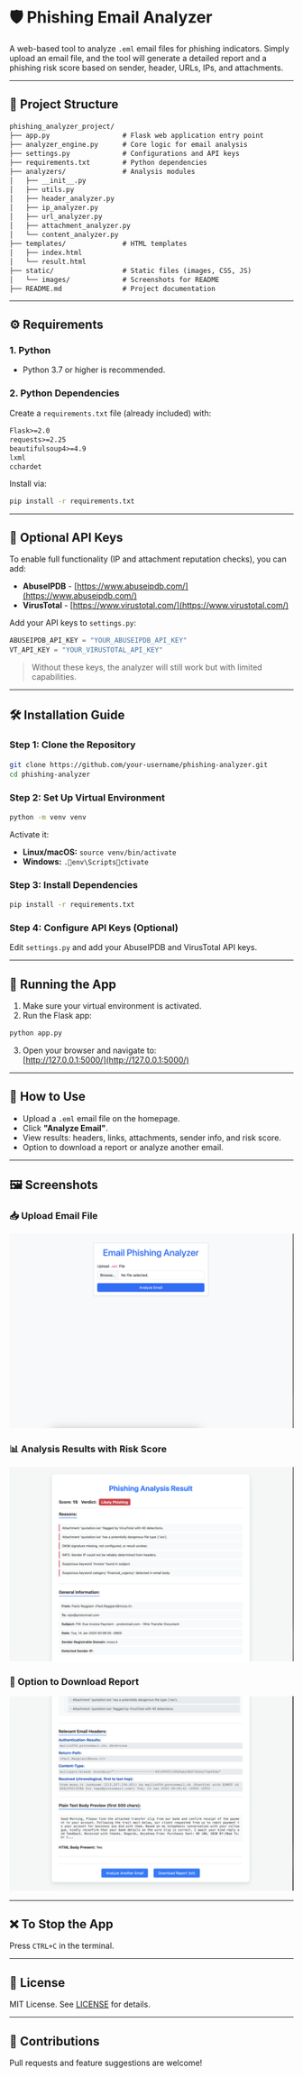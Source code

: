 # 🛡️ Phishing Email Analyzer

A web-based tool to analyze `.eml` email files for phishing indicators. Simply upload an email file, and the tool will generate a detailed report and a phishing risk score based on sender, header, URLs, IPs, and attachments.

---

## 📁 Project Structure

```
phishing_analyzer_project/
├── app.py                  # Flask web application entry point
├── analyzer_engine.py      # Core logic for email analysis
├── settings.py             # Configurations and API keys
├── requirements.txt        # Python dependencies
├── analyzers/              # Analysis modules
│   ├── __init__.py
│   ├── utils.py
│   ├── header_analyzer.py
│   ├── ip_analyzer.py
│   ├── url_analyzer.py
│   ├── attachment_analyzer.py
│   └── content_analyzer.py
├── templates/              # HTML templates
│   ├── index.html
│   └── result.html
├── static/                 # Static files (images, CSS, JS)
│   └── images/             # Screenshots for README
├── README.md               # Project documentation
```

---

## ⚙️ Requirements

### 1. Python

- Python 3.7 or higher is recommended.

### 2. Python Dependencies

Create a `requirements.txt` file (already included) with:

```text
Flask>=2.0
requests>=2.25
beautifulsoup4>=4.9
lxml
cchardet
```

Install via:

```bash
pip install -r requirements.txt
```

---

## 🔐 Optional API Keys

To enable full functionality (IP and attachment reputation checks), you can add:

- **AbuseIPDB** - [https://www.abuseipdb.com/](https://www.abuseipdb.com/)
- **VirusTotal** - [https://www.virustotal.com/](https://www.virustotal.com/)

Add your API keys to `settings.py`:

```python
ABUSEIPDB_API_KEY = "YOUR_ABUSEIPDB_API_KEY"
VT_API_KEY = "YOUR_VIRUSTOTAL_API_KEY"
```

> Without these keys, the analyzer will still work but with limited capabilities.

---

## 🛠️ Installation Guide

### Step 1: Clone the Repository

```bash
git clone https://github.com/your-username/phishing-analyzer.git
cd phishing-analyzer
```

### Step 2: Set Up Virtual Environment

```bash
python -m venv venv
```

Activate it:

- **Linux/macOS:** `source venv/bin/activate`
- **Windows:** `.env\Scriptsctivate`

### Step 3: Install Dependencies

```bash
pip install -r requirements.txt
```

### Step 4: Configure API Keys (Optional)

Edit `settings.py` and add your AbuseIPDB and VirusTotal API keys.

---

## 🚀 Running the App

1. Make sure your virtual environment is activated.
2. Run the Flask app:

```bash
python app.py
```

3. Open your browser and navigate to:  
   [http://127.0.0.1:5000/](http://127.0.0.1:5000/)

---

## 🧪 How to Use

- Upload a `.eml` email file on the homepage.
- Click **"Analyze Email"**.
- View results: headers, links, attachments, sender info, and risk score.
- Option to download a report or analyze another email.

---

## 🖼️ Screenshots

### 📥 Upload Email File
![Upload Page](static/images/upload_page.png)

### 📊 Analysis Results with Risk Score
![Result Page](static/images/result_page.png)

### 📄 Option to Download Report
![Download Report](static/images/report_download.png)

---

## ❌ To Stop the App

Press `CTRL+C` in the terminal.

---

## 📄 License

MIT License. See [LICENSE](LICENSE) for details.

---

## 🙌 Contributions

Pull requests and feature suggestions are welcome!
